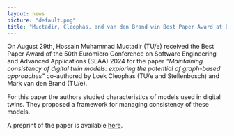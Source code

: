 ```yaml
---
layout: news
picture: "default.png"
title: "Muctadir, Cleophas, and van den Brand win Best Paper Award at Euromicro Conference SEAA 2024"
---
```


On August 29th, Hossain Muhammad Muctadir (TU/e) received the Best Paper Award of the 50th Euromicro Conference on Software Engineering and Advanced Applications (SEAA) 2024 for the paper _"Maintaining consistency of digital twin models: exploring the potential of graph-based approaches"_ co-authored by Loek Cleophas (TU/e and Stellenbosch) and Mark van den Brand (TU/e).

For this paper the authors studied characteristics of models used in digital twins. They proposed a framework for managing consistency of these models. 

A preprint of the paper is available [here](https://muctadir.github.io/files/preprints/SEAA24_Maintaining_consistency_of_digital_twin_models__exploring_the_potential_of_graph_based_approaches.pdf).
